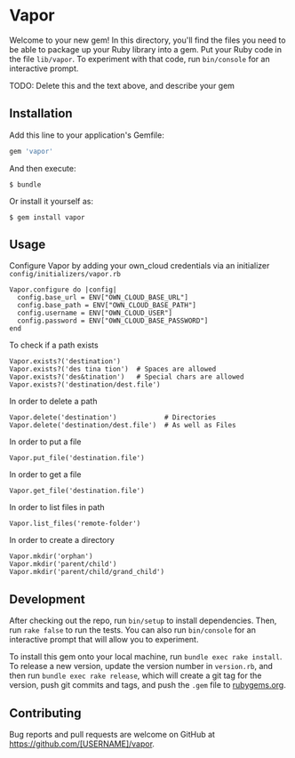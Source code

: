 # Vapor

Welcome to your new gem! In this directory, you'll find the files you need to be able to package up your Ruby library into a gem. Put your Ruby code in the file `lib/vapor`. To experiment with that code, run `bin/console` for an interactive prompt.

TODO: Delete this and the text above, and describe your gem

## Installation

Add this line to your application's Gemfile:

```ruby
gem 'vapor'
```

And then execute:

    $ bundle

Or install it yourself as:

    $ gem install vapor

## Usage

Configure Vapor by adding your own_cloud credentials via an initializer `config/initializers/vapor.rb`

    Vapor.configure do |config|
      config.base_url = ENV["OWN_CLOUD_BASE_URL"]
      config.base_path = ENV["OWN_CLOUD_BASE_PATH"]
      config.username = ENV["OWN_CLOUD_USER"]
      config.password = ENV["OWN_CLOUD_BASE_PASSWORD"]
    end

To check if a path exists

    Vapor.exists?('destination')
    Vapor.exists?('des tina tion')  # Spaces are allowed
    Vapor.exists?('des&tination')   # Special chars are allowed
    Vapor.exists?('destination/dest.file')

In order to delete a path

    Vapor.delete('destination')            # Directories
    Vapor.delete('destination/dest.file')  # As well as Files

In order to put a file

    Vapor.put_file('destination.file')

In order to get a file

    Vapor.get_file('destination.file')

In order to list files in path

    Vapor.list_files('remote-folder')

In order to create a directory

    Vapor.mkdir('orphan')
    Vapor.mkdir('parent/child')
    Vapor.mkdir('parent/child/grand_child')

## Development

After checking out the repo, run `bin/setup` to install dependencies. Then, run `rake false` to run the tests. You can also run `bin/console` for an interactive prompt that will allow you to experiment.

To install this gem onto your local machine, run `bundle exec rake install`. To release a new version, update the version number in `version.rb`, and then run `bundle exec rake release`, which will create a git tag for the version, push git commits and tags, and push the `.gem` file to [rubygems.org](https://rubygems.org).

## Contributing

Bug reports and pull requests are welcome on GitHub at https://github.com/[USERNAME]/vapor.
